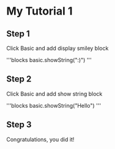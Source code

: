 # My Tutorial 1

## Step 1

Click Basic and add display smiley block

'''blocks
basic.showString(":)")
'''

## Step 2

Click Basic and add show string block

'''blocks
basic.showString("Hello")
'''

## Step 3

Congratulations, you did it!

<script src="https://makecode.com/gh-pages-embed.js"></script><script>makeCodeRender("{{ site.makecode.home_url }}", "{{ site.github.owner_name }}/{{ site.github.repository_name }}");</script>
